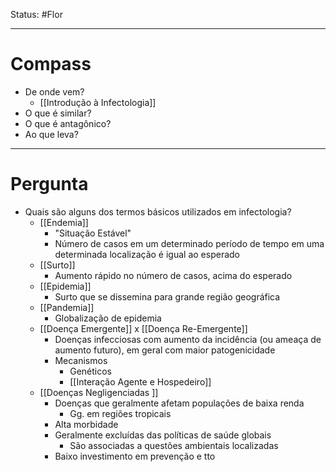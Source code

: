 Status: #Flor 

---
# Compass
- De onde vem?
	- [[Introdução à Infectologia]]
- O que é similar?
- O que é antagônico?
- Ao que leva?

----
# Pergunta
- Quais são alguns dos termos básicos utilizados em infectologia?
	- [[Endemia]]
		- "Situação Estável"
		- Número de casos em um determinado período de tempo em uma determinada localização é igual ao esperado
	- [[Surto]]
		- Aumento rápido no número de casos, acima do esperado
	- [[Epidemia]]
		- Surto que se dissemina para grande região geográfica
	- [[Pandemia]]
		- Globalização de epidemia
	- [[Doença Emergente]] x [[Doença Re-Emergente]]
		- Doenças infecciosas com aumento da incidência (ou ameaça de aumento futuro), em geral com maior patogenicidade
		- Mecanismos
			- Genéticos
			- [[Interação Agente e Hospedeiro]]
	- [[Doenças Negligenciadas ]]
		- Doenças que geralmente afetam populações de baixa renda
			- Gg. em regiões tropicais
		- Alta morbidade
		- Geralmente excluídas das políticas de saúde globais
			- São associadas a questões ambientais localizadas
		- Baixo investimento em prevenção e tto
